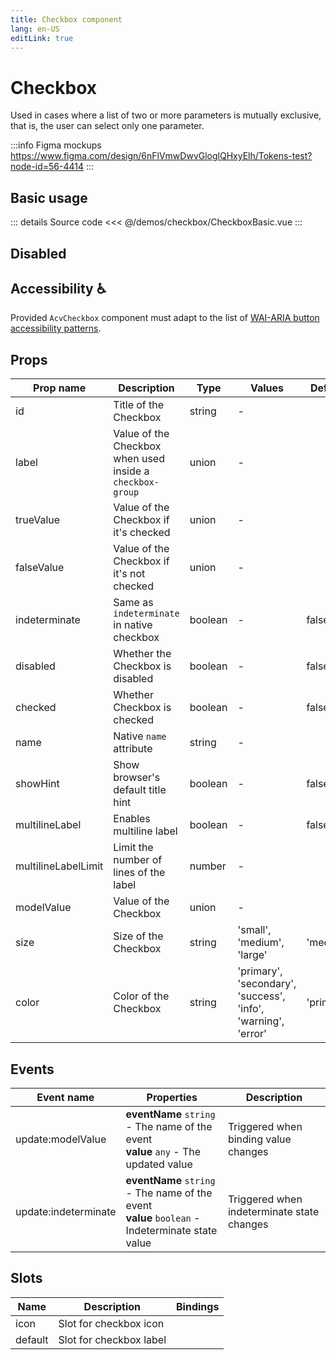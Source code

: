 ```yaml
---
title: Checkbox component
lang: en-US
editLink: true
---
```


# Checkbox

Used in cases where a list of two or more parameters is mutually exclusive,
that is, the user can select only one parameter.

:::info Figma mockups
https://www.figma.com/design/6nFlVmwDwvGloglQHxyElh/Tokens-test?node-id=56-4414
:::

## Basic usage

<CheckboxBasic />

::: details Source code
<<< @/demos/checkbox/CheckboxBasic.vue
:::

## Disabled

<CheckboxDisabled />

## Accessibility ♿️

Provided `AcvCheckbox` component must adapt to the list of
[WAI-ARIA button accessibility patterns](https://www.w3.org/WAI/ARIA/apg/patterns/checkbox/).

## Props

| Prop name           | Description                                               | Type    | Values                                                        | Default   |
| ------------------- | --------------------------------------------------------- | ------- | ------------------------------------------------------------- | --------- |
| id                  | Title of the Checkbox                                     | string  | -                                                             |           |
| label               | Value of the Checkbox when used inside a `checkbox-group` | union   | -                                                             |           |
| trueValue           | Value of the Checkbox if it's checked                     | union   | -                                                             |           |
| falseValue          | Value of the Checkbox if it's not checked                 | union   | -                                                             |           |
| indeterminate       | Same as `indeterminate` in native checkbox                | boolean | -                                                             | false     |
| disabled            | Whether the Checkbox is disabled                          | boolean | -                                                             | false     |
| checked             | Whether Checkbox is checked                               | boolean | -                                                             | false     |
| name                | Native `name` attribute                                   | string  | -                                                             |           |
| showHint            | Show browser's default title hint                         | boolean | -                                                             | false     |
| multilineLabel      | Enables multiline label                                   | boolean | -                                                             | false     |
| multilineLabelLimit | Limit the number of lines of the label                    | number  | -                                                             |           |
| modelValue          | Value of the Checkbox                                     | union   | -                                                             |           |
| size                | Size of the Checkbox                                      | string  | 'small', 'medium', 'large'                                    | 'medium'  |
| color               | Color of the Checkbox                                     | string  | 'primary', 'secondary', 'success', 'info', 'warning', 'error' | 'primary' |

## Events

| Event name           | Properties                                                                                         | Description                                |
| -------------------- | -------------------------------------------------------------------------------------------------- | ------------------------------------------ |
| update:modelValue    | **eventName** `string` - The name of the event<br/>**value** `any` - The updated value             | Triggered when binding value changes       |
| update:indeterminate | **eventName** `string` - The name of the event<br/>**value** `boolean` - Indeterminate state value | Triggered when indeterminate state changes |

## Slots

| Name    | Description             | Bindings |
| ------- | ----------------------- | -------- |
| icon    | Slot for checkbox icon  |          |
| default | Slot for checkbox label |          |
